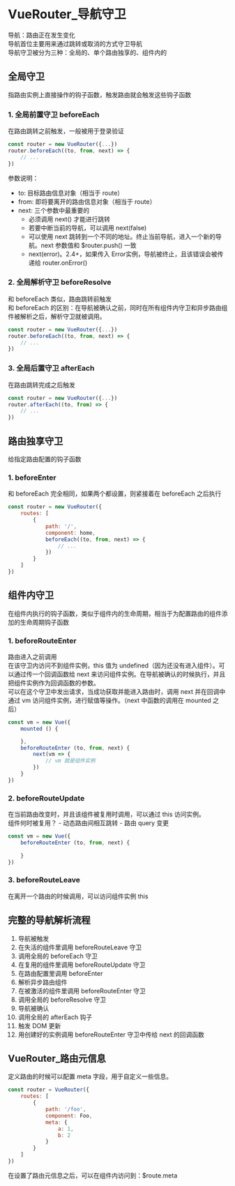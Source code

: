 # VueRouter_导航守卫
导航：路由正在发生变化  
导航首位主要用来通过跳转或取消的方式守卫导航  
导航守卫被分为三种：全局的、单个路由独享的、组件内的

## 全局守卫
指路由实例上直接操作的钩子函数，触发路由就会触发这些钩子函数

### 1. 全局前置守卫 beforeEach
在路由跳转之前触发，一般被用于登录验证
```js
const router = new VueRouter({...})
router.beforeEach((to, from, next) => {
    // ...
})
```
参数说明：
- to: 目标路由信息对象（相当于 route）
- from: 即将要离开的路由信息对象（相当于 route）
- next: 三个参数中最重要的
    - 必须调用  next() 才能进行跳转
    - 若要中断当前的导航，可以调用 next(false)
    - 可以使用 next 跳转到一个不同的地址。终止当前导航，进入一个新的导航。next 参数值和 $router.push() 一致
    - next(error)。2.4+，如果传入 Error实例，导航被终止，且该错误会被传递给 router.onError()

### 2. 全局解析守卫 beforeResolve
和 beforeEach 类似，路由跳转前触发  
和 beforeEach 的区别：在导航被确认之前，同时在所有组件内守卫和异步路由组件被解析之后，解析守卫就被调用。
```js
const router = new VueRouter({...})
router.beforeEach((to, from, next) => {
    // ...
})
```
### 3. 全局后置守卫 afterEach
在路由跳转完成之后触发
```js
const router = new VueRouter({...})
router.afterEach((to, from) => {
    // ...
})
```

## 路由独享守卫
给指定路由配置的钩子函数

### 1. beforeEnter
和 beforeEach 完全相同，如果两个都设置，则紧接着在 beforeEach 之后执行
```js
const router = new VueRouter({
    routes: [
        {
            path: '/',
            component: home,
            beforeEach((to, from, next) => {
                // ...
            })
        }
    ]
})
```

## 组件内守卫
在组件内执行的钩子函数，类似于组件内的生命周期，相当于为配置路由的组件添加的生命周期钩子函数

### 1. beforeRouteEnter
路由进入之前调用  
在该守卫内访问不到组件实例，this 值为 undefined（因为还没有进入组件）。可以通过传一个回调函数给 next 来访问组件实例。在导航被确认的时候执行，并且把组件实例作为回调函数的参数。  
可以在这个守卫中发出请求，当成功获取并能进入路由时，调用 next 并在回调中通过 vm 访问组件实例，进行赋值等操作。（next 中函数的调用在 mounted 之后）
```js
const vm = new Vue({
    mounted () {

    },
    beforeRouteEnter (to, from, next) {
        next(vm => {
            // vm 就是组件实例
        })
    }
})
```

### 2. beforeRouteUpdate
在当前路由改变时，并且该组件被复用时调用，可以通过 this 访问实例。  
组件何时被复用？
    - 动态路由间相互跳转
    - 路由 query 变更
```js
const vm = new Vue({
    beforeRouteEnter (to, from, next) {
        
    }
})
```

### 3. beforeRouteLeave
在离开一个路由的时候调用，可以访问组件实例 this

## 完整的导航解析流程
1. 导航被触发
2. 在失活的组件里调用 beforeRouteLeave 守卫
3. 调用全局的 beforeEach 守卫
4. 在复用的组件里调用 beforeRouteUpdate 守卫
5. 在路由配置里调用 beforeEnter
6. 解析异步路由组件
7. 在被激活的组件里调用 beforeRouteEnter 守卫
8. 调用全局的 beforeResolve 守卫
9. 导航被确认
10. 调用全局的 afterEach 钩子
11. 触发 DOM 更新
12. 用创建好的实例调用 beforeRouteEnter 守卫中传给 next 的回调函数

## VueRouter_路由元信息
定义路由的时候可以配置 meta 字段，用于自定义一些信息。
```js
const router = VueRouter({
    routes: [
        {
            path: '/foo',
            component: Foo,
            meta: {
                a: 1,
                b: 2
            }
        }
    ]
})
```
在设置了路由元信息之后，可以在组件内访问到：$route.meta